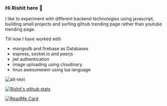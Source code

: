 ### Hi Rishit here 👋

I like to experiment with different backend technologies using javascript, building small projects and surfing github trending page rather than youtube trending page.

Till now I have worked with
- mongodb and firebase as Databases
- express, socket.io and peerjs
- jwt authentication
- image uploading using cloudinary
- linux awesomewm using lua language

![alt-text](https://i.imgur.com/WtVOjr6.gif)

[![Rishit's github stats](https://github-readme-stats.vercel.app/api?username=RishitPandey&hide=prs,issues&theme=dark)](https://github.com/RishitPandey/)

[![ReadMe Card](https://github-readme-stats.vercel.app/api/pin/?username=RishitPandey&repo=awesome-config&&theme=dark)](https://github.com/RishitPandey/awesome-config)
